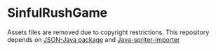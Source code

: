 # SinfulRushGame
Assets files are removed due to copyright restrictions.
This repository depends on [JSON-Java package](https://github.com/stleary/JSON-java) and [Java-spriter-importer](https://github.com/Trixt0r/spriter)
